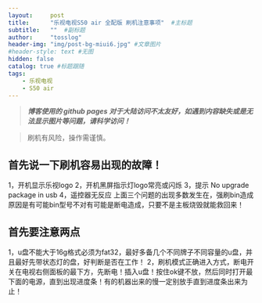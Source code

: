 ```yaml
---
layout:     post 
title:      "乐视电视S50 air 全配版 刷机注意事项"  #主标题
subtitle:   ""  #副标题
author:     "tosslog" 
header-img: "img/post-bg-miui6.jpg" #文章图片
#header-style: text #无图
hidden: false
catalog: true #标题跟随
tags: 
    - 乐视电视
    - S50 air
---
```

> ***博客使用的 github pages 对于大陆访问不太友好，如遇到内容缺失或是无法显示图片等问题，请科学访问！***

> 刷机有风险，操作需谨慎。

## 首先说一下刷机容易出现的故障！
1，开机显示乐视logo
2，开机黑屏指示灯logo常亮或闪烁
3，提示 No upgrade package in usb
4，遥控器无反应
上面三个问题的出现多数发生在，强刷bin造成原因是有可能bin型号不对有可能是断电造成，只要不是主板烧毁就能救回来！

## 首先要注意两点
1，u盘不能大于16g格式必须为fat32，最好多备几个不同牌子不同容量的u盘，并且最好先带状态灯的盘，好判断是否在工作！
2，刷机模式正确进入方式，断电开关在电视右侧面板的最下方，先断电！插入u盘！按住ok键不放，然后同时打开最下面的电源，直到出现进度条！有的机器出来的慢一定别放手直到进度条出来为止！
